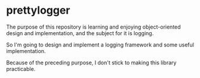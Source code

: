 # prettylogger
The purpose of this repository is learning and enjoying object-oriented design and implementation, and the subject for it is 
logging.

So I'm going to design and implement a logging framework and some useful implementation.

Because of the preceding purpose, I don't stick to making this library practicable.

